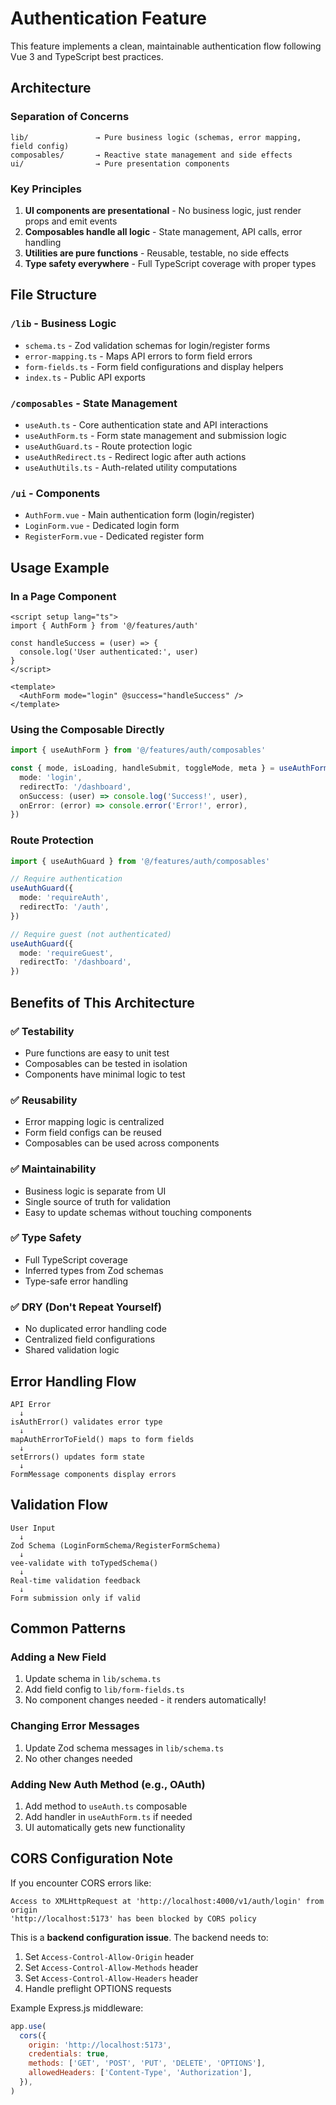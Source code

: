 # Authentication Feature

This feature implements a clean, maintainable authentication flow following Vue 3 and TypeScript best practices.

## Architecture

### Separation of Concerns

```
lib/               → Pure business logic (schemas, error mapping, field config)
composables/       → Reactive state management and side effects
ui/                → Pure presentation components
```

### Key Principles

1. **UI components are presentational** - No business logic, just render props and emit events
2. **Composables handle all logic** - State management, API calls, error handling
3. **Utilities are pure functions** - Reusable, testable, no side effects
4. **Type safety everywhere** - Full TypeScript coverage with proper types

## File Structure

### `/lib` - Business Logic

- `schema.ts` - Zod validation schemas for login/register forms
- `error-mapping.ts` - Maps API errors to form field errors
- `form-fields.ts` - Form field configurations and display helpers
- `index.ts` - Public API exports

### `/composables` - State Management

- `useAuth.ts` - Core authentication state and API interactions
- `useAuthForm.ts` - Form state management and submission logic
- `useAuthGuard.ts` - Route protection logic
- `useAuthRedirect.ts` - Redirect logic after auth actions
- `useAuthUtils.ts` - Auth-related utility computations

### `/ui` - Components

- `AuthForm.vue` - Main authentication form (login/register)
- `LoginForm.vue` - Dedicated login form
- `RegisterForm.vue` - Dedicated register form

## Usage Example

### In a Page Component

```vue
<script setup lang="ts">
import { AuthForm } from '@/features/auth'

const handleSuccess = (user) => {
  console.log('User authenticated:', user)
}
</script>

<template>
  <AuthForm mode="login" @success="handleSuccess" />
</template>
```

### Using the Composable Directly

```ts
import { useAuthForm } from '@/features/auth/composables'

const { mode, isLoading, handleSubmit, toggleMode, meta } = useAuthForm({
  mode: 'login',
  redirectTo: '/dashboard',
  onSuccess: (user) => console.log('Success!', user),
  onError: (error) => console.error('Error!', error),
})
```

### Route Protection

```ts
import { useAuthGuard } from '@/features/auth/composables'

// Require authentication
useAuthGuard({
  mode: 'requireAuth',
  redirectTo: '/auth',
})

// Require guest (not authenticated)
useAuthGuard({
  mode: 'requireGuest',
  redirectTo: '/dashboard',
})
```

## Benefits of This Architecture

### ✅ Testability

- Pure functions are easy to unit test
- Composables can be tested in isolation
- Components have minimal logic to test

### ✅ Reusability

- Error mapping logic is centralized
- Form field configs can be reused
- Composables can be used across components

### ✅ Maintainability

- Business logic is separate from UI
- Single source of truth for validation
- Easy to update schemas without touching components

### ✅ Type Safety

- Full TypeScript coverage
- Inferred types from Zod schemas
- Type-safe error handling

### ✅ DRY (Don't Repeat Yourself)

- No duplicated error handling code
- Centralized field configurations
- Shared validation logic

## Error Handling Flow

```
API Error
  ↓
isAuthError() validates error type
  ↓
mapAuthErrorToField() maps to form fields
  ↓
setErrors() updates form state
  ↓
FormMessage components display errors
```

## Validation Flow

```
User Input
  ↓
Zod Schema (LoginFormSchema/RegisterFormSchema)
  ↓
vee-validate with toTypedSchema()
  ↓
Real-time validation feedback
  ↓
Form submission only if valid
```

## Common Patterns

### Adding a New Field

1. Update schema in `lib/schema.ts`
2. Add field config to `lib/form-fields.ts`
3. No component changes needed - it renders automatically!

### Changing Error Messages

1. Update Zod schema messages in `lib/schema.ts`
2. No other changes needed

### Adding New Auth Method (e.g., OAuth)

1. Add method to `useAuth.ts` composable
2. Add handler in `useAuthForm.ts` if needed
3. UI automatically gets new functionality

## CORS Configuration Note

If you encounter CORS errors like:

```
Access to XMLHttpRequest at 'http://localhost:4000/v1/auth/login' from origin
'http://localhost:5173' has been blocked by CORS policy
```

This is a **backend configuration issue**. The backend needs to:

1. Set `Access-Control-Allow-Origin` header
2. Set `Access-Control-Allow-Methods` header
3. Set `Access-Control-Allow-Headers` header
4. Handle preflight OPTIONS requests

Example Express.js middleware:

```js
app.use(
  cors({
    origin: 'http://localhost:5173',
    credentials: true,
    methods: ['GET', 'POST', 'PUT', 'DELETE', 'OPTIONS'],
    allowedHeaders: ['Content-Type', 'Authorization'],
  }),
)
```
